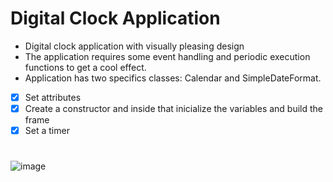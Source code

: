 # Digital Clock Application

- Digital clock application with visually pleasing design
- The application requires some event handling and periodic execution functions to get a cool effect.
- Application has two specifics classes: Calendar and SimpleDateFormat.

- [x] Set attributes
- [x] Create a constructor and inside that inicialize the variables and build the frame
- [x] Set a timer

#

![image](https://github.com/mateusAbdallah/digitalClockApp/assets/92052001/044f3672-e12b-4e39-925c-0c5cec1cc58a)

